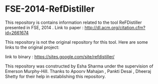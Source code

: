 # FSE-2014-RefDistiller


This repository is contains information related to the tool ReFDistiller presented in FSE, 2014 . Link to paper : http://dl.acm.org/citation.cfm?id=2661674

This repository is not the original repository for this tool. Here are some links to the original project:

link to binary : https://sites.google.com/site/refdistiller/

This repository was constructed by Esha Sharma under the supervision of Emerson Murphy-Hill. Thanks to Apoorv Mahajan , Pankti Desai , Dheeraj Shetty for their help in establishing this repository.
 
